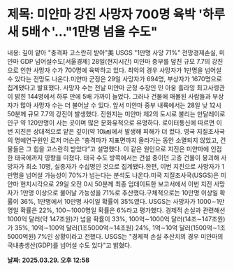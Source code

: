 # **제목: 미얀마 강진 사망자 700명 육박 '하루새 5배↑'…"1만명 넘을 수도"**

  내용: 깊이 얕아 "충격파 고스란히 받아"美 USGS "1만명 사망 71%" 전망경제손실, 미얀마 GDP 넘어설수도[서울경제] 28일(현지시간) 미얀마 중부를 덮친 규모 7.7의 강진으로 인한 사망자 수가 700명에 육박하고 있다. 최악의 경우 사망자가 1만명을 넘어설 수 있다는 전망도 나온다.미얀마 군정은 29일 사망자가 694명, 부상자가 1670명으로 집계됐다고 발표했다. 사망자 수는 전날 미얀마 군정 수장인 민 아웅 흘라잉 최고사령관이 밝힌 144명에서 하루 만에 5배 가까이 늘었다. 그러나 건물에 매몰된 사람들과 부상자가 많아 사망자 수는 더 불어날 수 있다. 앞서 미얀마 중부 내륙에서는 28일 낮 12시 50분께 규모 7.7의 강진이 발생했다. 진원지는 미얀마 제2의 도시로 불리는 만달레이로 인구 약 120만명이 사는 곳이며 많은 문화유적으로 유명하다. 로이터통신에 따르면 이번 지진은 상대적으로 얕은 깊이(약 10㎞)에서 발생해 피해가 더 컸다. 영국 지질조사국의 명예연구원인 로저 머슨은 “충격파가 지표면까지 올라가는 동안 소멸되지 않았고, 건물들은 그 힘을 고스란히 받았다”고 설명했다. 이 같은 원인으로 지진은 미얀마에 인접한 태국에까지 영향을 미쳤다. 태국 수도 방콕에서는 건설 중이던 고층 건물이 붕괴해 사망자가 최소 10명, 실종자가 수십명인 것으로 집계됐다.한편, 이번 지진으로 사망자가 1만명을 넘어설 가능성이 70%가 넘는다는 분석도 나온다.미국 지질조사국(USGS)은 미얀마 현지시각으로 29일 오전 0시 50분께 최종 업데이트한 보고서에서 이번 지진 사망자가 1만명 이상으로 불어날 가능성을 71%로 추산했다.구체적으로는 10만명 이상일 확률이 36%, 1만명에서 10만명 사이일 확률이 35%였다. USGS는 사망자가 1000∼1만명일 확률은 22%, 100∼1000명일 확률은 6%라고 평가했다. 경제적 손실과 관련해선 1000억 달러(약 147조원)가 넘을 확률이 33%, 100억∼1000억 달러(14조∼147조원)가 35%, 10억∼100억 달러(1조5000억∼14조원) 24%, 1억∼10억 달러(1500억∼1조5000억원) 7%인 상황이라고 전했다. USGS는 "경제적 손실 추산치의 경우 미얀마의 국내총생산(GDP)를 넘어설 수도 있다"고 밝혔다.

  **날짜: 2025.03.29. 오후 12:58**